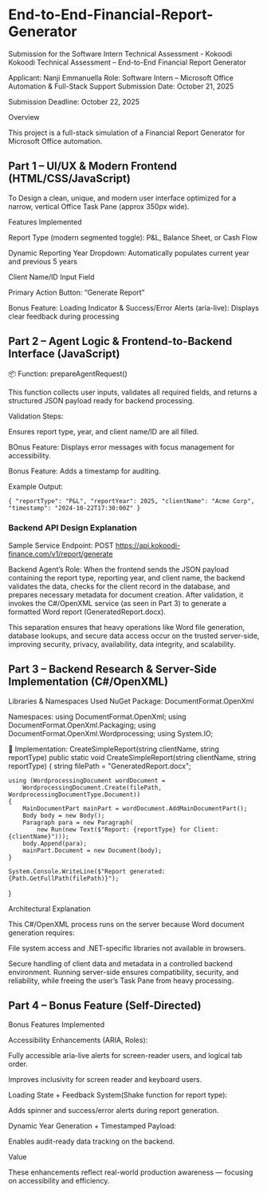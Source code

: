# End-to-End-Financial-Report-Generator
Submission for the Software Intern Technical Assessment - Kokoodi
Kokoodi Technical Assessment – End-to-End Financial Report Generator

Applicant: Nanji Emmanuella
Role: Software Intern – Microsoft Office Automation & Full-Stack Support
Submission Date: October 21, 2025

Submission Deadline: October 22, 2025

Overview

This project is a full-stack simulation of a Financial Report Generator for Microsoft Office automation.


## Part 1 – UI/UX & Modern Frontend (HTML/CSS/JavaScript)
To Design a clean, unique, and modern user interface optimized for a narrow, vertical Office Task Pane (approx 350px wide).

Features Implemented

Report Type (modern segmented toggle): P&L, Balance Sheet, or Cash Flow

Dynamic Reporting Year Dropdown: Automatically populates current year and previous 5 years

Client Name/ID Input Field

Primary Action Button: “Generate Report”

Bonus Feature: Loading Indicator & Success/Error Alerts (aria-live): Displays clear feedback during processing

## Part 2 – Agent Logic & Frontend-to-Backend Interface (JavaScript)
📦 Function: prepareAgentRequest()

This function collects user inputs, validates all required fields, and returns a structured JSON payload ready for backend processing.

Validation Steps:

Ensures report type, year, and client name/ID are all filled.

BOnus Feature: Displays error messages with focus management for accessibility.

Bonus Feature: Adds a timestamp for auditing.

Example Output:

``{
  "reportType": "P&L",
  "reportYear": 2025,
  "clientName": "Acme Corp",
  "timestamp": "2024-10-22T17:30:00Z"
}   ``

### Backend API Design Explanation

Sample Service Endpoint:
POST https://api.kokoodi-finance.com/v1/report/generate

Backend Agent’s Role:
When the frontend sends the JSON payload containing the report type, reporting year, and client name,
the backend validates the data, checks for the client record in the database, and prepares necessary metadata for document creation.
After validation, it invokes the C#/OpenXML service (as seen in Part 3) to generate a formatted Word report (GeneratedReport.docx).

This separation ensures that heavy operations like Word file generation, database lookups, and secure data access occur on the trusted server-side, improving security, privacy, availability, data integrity, and scalability.

## Part 3 – Backend Research & Server-Side Implementation (C#/OpenXML)
Libraries & Namespaces Used
NuGet Package: DocumentFormat.OpenXml

Namespaces:
using DocumentFormat.OpenXml;
using DocumentFormat.OpenXml.Packaging;
using DocumentFormat.OpenXml.Wordprocessing;
using System.IO;

🧾 Implementation: CreateSimpleReport(string clientName, string reportType)
public static void CreateSimpleReport(string clientName, string reportType)
{
    string filePath = "GeneratedReport.docx";

    using (WordprocessingDocument wordDocument = 
        WordprocessingDocument.Create(filePath, WordprocessingDocumentType.Document))
    {
        MainDocumentPart mainPart = wordDocument.AddMainDocumentPart();
        Body body = new Body();
        Paragraph para = new Paragraph(
            new Run(new Text($"Report: {reportType} for Client: {clientName}")));
        body.Append(para);
        mainPart.Document = new Document(body);
    }

    System.Console.WriteLine($"Report generated: {Path.GetFullPath(filePath)}");
}

Architectural Explanation

This C#/OpenXML process runs on the server because Word document generation requires:

File system access and .NET-specific libraries not available in browsers.

Secure handling of client data and metadata in a controlled backend environment.
Running server-side ensures compatibility, security, and reliability, while freeing the user’s Task Pane from heavy processing.

## Part 4 – Bonus Feature (Self-Directed)
Bonus Features Implemented

Accessibility Enhancements (ARIA, Roles):

Fully accessible aria-live alerts for screen-reader users, and logical tab order.

Improves inclusivity for screen reader and keyboard users.

Loading State + Feedback System(Shake function for report type):

Adds spinner and success/error alerts during report generation.

Dynamic Year Generation + Timestamped Payload:

Enables audit-ready data tracking on the backend.

Value

These enhancements reflect real-world production awareness — focusing on accessibility and efficiency.

